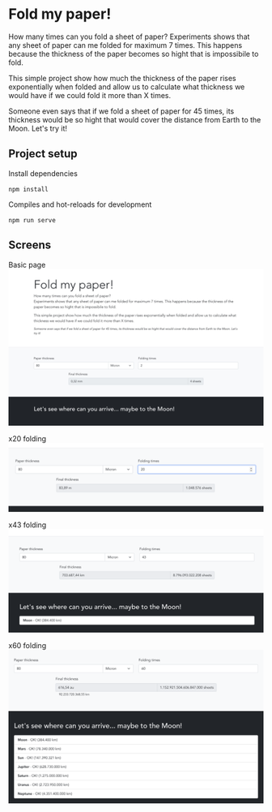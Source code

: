 # Fold my paper!
How many times can you fold a sheet of paper?
Experiments shows that any sheet of paper can me folded for maximum 7 times. This happens because the thickness of the paper becomes so hight that is impossibile to fold.

This simple project show how much the thickness of the paper rises exponentially when folded and allow us to calculate what thickness we would have if we could fold it more than X times.

Someone even says that if we fold a sheet of paper for 45 times, its thickness would be so hight that would cover the distance from Earth to the Moon. Let's try it!

## Project setup

Install dependencies
```
npm install
```

Compiles and hot-reloads for development
```
npm run serve
```

## Screens
Basic page
![basic page](./public/screens/starting.jpeg)

x20 folding
![x20 foldings](./public/screens/folding_20.png)

x43 folding
![x43 foldings](./public/screens/folding_43.png)

x60 folding
![x60 foldings](./public/screens/folding_60.png)